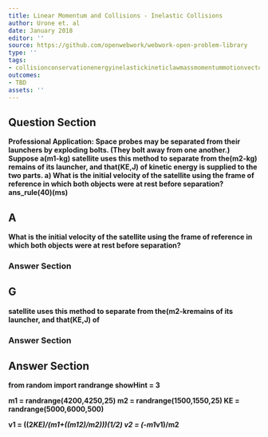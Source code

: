 ```yaml
---
title: Linear Momentum and Collisions - Inelastic Collisions
author: Urone et. al
date: January 2018
editor: ''
source: https://github.com/openwebwork/webwork-open-problem-library
type: ''
tags:
- collisionconservationenergyinelastickineticlawmassmomentummotionvectorvelocity
outcomes:
- TBD
assets: ''
---
```


## Question Section 

<b>
<b>Professional Application:<b> Space probes may be separated from their launchers by exploding bolts. (They bolt away from one another.)
Suppose a(m1-kg) satellite uses this method to separate from the(m2-kg) remains of its launcher, and that(KE,J) of
kinetic energy is supplied to the two parts. 
a) What is the initial velocity of the satellite using the frame of reference in which both objects were at rest before separation?
ans_rule(40)(ms)

## A
What is the initial velocity of the satellite using the frame of reference in which both objects were at rest before separation?
### Answer Section
## G
satellite uses this method to separate from the(m2-kremains of its launcher, and that(KE,J) of
### Answer Section


## Answer Section

from random import randrange
showHint = 3

m1 = randrange(4200,4250,25)
m2 = randrange(1500,1550,25)
KE = randrange(5000,6000,500)

v1 = ((2*KE)/(m1+((m1**2)/m2)))**(1/2)
v2 = (-m1*v1)/m2